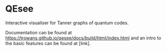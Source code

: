 # QEsee
Interactive visualiser for Tanner graphs of quantum codes.

Documentation can be found at https://trowans.github.io/qesee/docs/build/html/index.html and an intro to the basic features can be found at [link].
